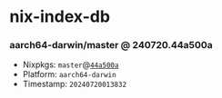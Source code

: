 # nix-index-db
### aarch64-darwin/master @ 240720.44a500a
- Nixpkgs: `master`@[`44a500a`](https://github.com/NixOS/nixpkgs/commit/44a500aa336a1eb4c86ac517fea69bf3077de5aa)
- Platform: `aarch64-darwin`
- Timestamp: `20240720013832`
